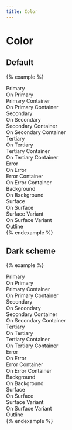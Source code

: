 ```yaml
---
title: Color
---
```


# Color

## Default

{% example %}
<div class="background padding-3">
  <div class="display-flex margin-bottom-3">
    <div class="color-primary padding-3 width-25">
      Primary
    </div>
    <div class="color-on-primary padding-3 width-25">
      On Primary
    </div>
    <div class="color-primary-container padding-3 width-25">
      Primary Container
    </div>
    <div class="color-on-primary-container padding-3 width-25">
      On Primary Container
    </div>
  </div>

  <div class="display-flex margin-bottom-3">
    <div class="color-secondary padding-3 width-25">
      Secondary
    </div>
    <div class="color-on-secondary padding-3 width-25">
      On Secondary
    </div>
    <div class="color-secondary-container padding-3 width-25">
      Secondary Container
    </div>
    <div class="color-on-secondary-container padding-3 width-25">
      On Secondary Container
    </div>
  </div>

  <div class="display-flex margin-bottom-3">
    <div class="color-tertiary padding-3 width-25">
      Tertiary
    </div>
    <div class="color-on-tertiary padding-3 width-25">
      On Tertiary
    </div>
    <div class="color-tertiary-container padding-3 width-25">
      Tertiary Container
    </div>
    <div class="color-on-tertiary-container padding-3 width-25">
      On Tertiary Container
    </div>
  </div>

  <div class="display-flex margin-bottom-3">
    <div class="color-error padding-3 width-25">
      Error
    </div>
    <div class="color-on-error padding-3 width-25">
      On Error
    </div>
    <div class="color-error-container padding-3 width-25">
      Error Container
    </div>
    <div class="color-on-error-container padding-3 width-25">
      On Error Container
    </div>
  </div>

  <div class="display-flex margin-bottom-3">
    <div class="color-background padding-3 width-25">
      Background
    </div>
    <div class="color-on-background padding-3 width-25">
      On Background
    </div>
    <div class="color-surface padding-3 width-25">
      Surface
    </div>
    <div class="color-on-surface padding-3 width-25">
      On Surface
    </div>
  </div>

  <div class="display-flex margin-bottom-3">
    <div class="color-surface-variant padding-3 width-25">
      Surface Variant
    </div>
    <div class="color-on-surface-variant padding-3 width-25">
      On Surface Variant
    </div>
    <div class="color-outline padding-3 width-50">
      Outline
    </div>
  </div>
</div>
{% endexample %}

## Dark scheme

{% example %}
<div class="dark-scheme background padding-3">
  <div class="display-flex margin-bottom-3">
    <div class="color-primary padding-3 width-25">
      Primary
    </div>
    <div class="color-on-primary padding-3 width-25">
      On Primary
    </div>
    <div class="color-primary-container padding-3 width-25">
      Primary Container
    </div>
    <div class="color-on-primary-container padding-3 width-25">
      On Primary Container
    </div>
  </div>

  <div class="display-flex margin-bottom-3">
    <div class="color-secondary padding-3 width-25">
      Secondary
    </div>
    <div class="color-on-secondary padding-3 width-25">
      On Secondary
    </div>
    <div class="color-secondary-container padding-3 width-25">
      Secondary Container
    </div>
    <div class="color-on-secondary-container padding-3 width-25">
      On Secondary Container
    </div>
  </div>

  <div class="display-flex margin-bottom-3">
    <div class="color-tertiary padding-3 width-25">
      Tertiary
    </div>
    <div class="color-on-tertiary padding-3 width-25">
      On Tertiary
    </div>
    <div class="color-tertiary-container padding-3 width-25">
      Tertiary Container
    </div>
    <div class="color-on-tertiary-container padding-3 width-25">
      On Tertiary Container
    </div>
  </div>

  <div class="display-flex margin-bottom-3">
    <div class="color-error padding-3 width-25">
      Error
    </div>
    <div class="color-on-error padding-3 width-25">
      On Error
    </div>
    <div class="color-error-container padding-3 width-25">
      Error Container
    </div>
    <div class="color-on-error-container padding-3 width-25">
      On Error Container
    </div>
  </div>

  <div class="display-flex margin-bottom-3">
    <div class="color-background padding-3 width-25">
      Background
    </div>
    <div class="color-on-background padding-3 width-25">
      On Background
    </div>
    <div class="color-surface padding-3 width-25">
      Surface
    </div>
    <div class="color-on-surface padding-3 width-25">
      On Surface
    </div>
  </div>

  <div class="display-flex margin-bottom-3">
    <div class="color-surface-variant padding-3 width-25">
      Surface Variant
    </div>
    <div class="color-on-surface-variant padding-3 width-25">
      On Surface Variant
    </div>
    <div class="color-outline padding-3 width-50">
      Outline
    </div>
  </div>
</div>
{% endexample %}

